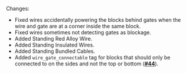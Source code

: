 Changes:

* Fixed wires accidentally powering the blocks behind gates when the wire and gate are at a corner inside the same
  block.
* Fixed wires sometimes not detecting gates as blockage.
* Added Standing Red Alloy Wire.
* Added Standing Insulated Wires.
* Added Standing Bundled Cables.
* Added `wire_gate_connectable` tag for blocks that should only be connected to on the sides and not the top or
  bottom ([**#44**](https://github.com/Kneelawk/WiredRedstone/issues/44)).
